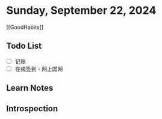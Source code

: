 
# Sunday, September 22, 2024

[[GoodHabits]]

## Todo List

- [ ] 记账
- [ ] 在线签到 - 网上国网

## Learn Notes

## Introspection
